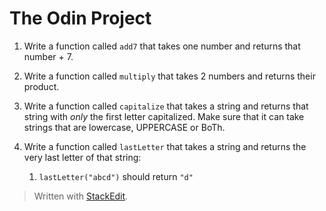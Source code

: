 # The Odin Project 
1.  Write a function called  `add7`  that takes one number and returns that number + 7.


2.  Write a function called  `multiply`  that takes 2 numbers and returns their product.


3.  Write a function called  `capitalize`  that takes a string and returns that string with  _only_  the first letter capitalized. Make sure that it can take strings that are lowercase, UPPERCASE or BoTh.


4.  Write a function called  `lastLetter`  that takes a string and returns the very last letter of that string:
    1.  `lastLetter("abcd")`  should return  `"d"`


> Written with [StackEdit](https://stackedit.io/).
<!--stackedit_data:
eyJoaXN0b3J5IjpbLTkyMjY0ODIyNyw3MzA5OTgxMTZdfQ==
-->